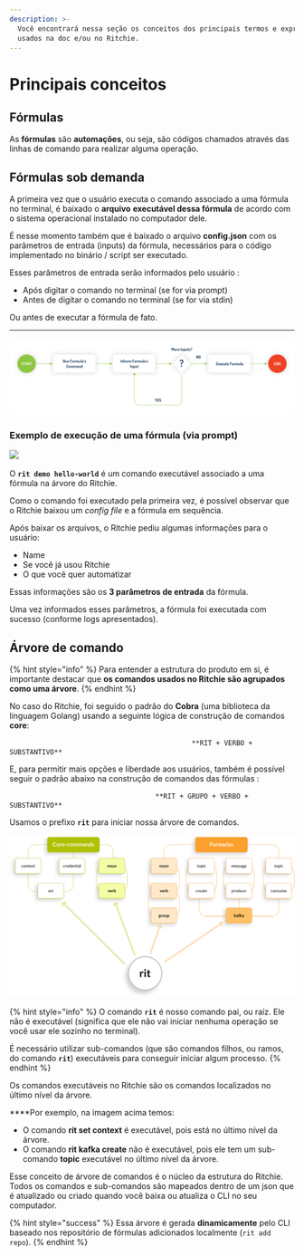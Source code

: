 ```yaml
---
description: >-
  Você encontrará nessa seção os conceitos dos principais termos e expressões
  usados na doc e/ou no Ritchie.
---
```


# Principais conceitos

## Fórmulas

As **fórmulas** são **automações**, ou seja, são códigos chamados através das linhas de comando para realizar alguma operação.

## **Fórmulas sob** demanda

A primeira vez que o usuário executa o comando associado a uma fórmula no terminal, é baixado o **arquivo** **executável dessa fórmula** de acordo com o sistema operacional instalado no computador dele.

É nesse momento também que é baixado o arquivo **config.json** com os parâmetros de entrada \(inputs\) da fórmula, necessários para o código implementado no binário / script ser executado.

Esses parâmetros de entrada serão informados pelo usuário :

* Após digitar o comando no terminal \(se for via prompt\)
* Antes de digitar o comando no terminal \(se for via stdin\)

Ou antes de executar a fórmula de fato.  
****

![](.gitbook/assets/start-end-ritchie.jpg)

### Exemplo de execução de uma fórmula \(via prompt\)

![](.gitbook/assets/large-gif-1054x366-.gif)

O **`rit demo hello-world`** é um comando executável associado a uma fórmula na árvore do Ritchie.

Como o comando foi executado pela primeira vez, é possível observar que o Ritchie baixou um _config file_ e a fórmula em sequência.

Após baixar os arquivos, o Ritchie pediu algumas informações para o usuário: 

* Name
* Se você já usou Ritchie  
* O que você quer automatizar 

Essas informações são os **3 parâmetros de entrada** da fórmula.

Uma vez informados esses parâmetros, a fórmula foi executada com sucesso \(conforme logs apresentados\).

## Árvore de comando

{% hint style="info" %}
Para entender a estrutura do produto em si, é importante destacar que **os comandos usados no Ritchie são agrupados como uma árvore**. 
{% endhint %}

No caso do Ritchie, foi seguido o padrão do **Cobra** \(uma biblioteca da linguagem Golang\) usando a seguinte lógica de construção de comandos **core**:

                                                 **RIT + VERBO + SUBSTANTIVO**

E, para permitir mais opções e liberdade aos usuários, também é possível seguir o padrão abaixo na construção de comandos das fórmulas :

                                        **RIT + GRUPO + VERBO + SUBSTANTIVO**

Usamos o prefixo **`rit`** para iniciar nossa árvore de comandos.

![](.gitbook/assets/arvore-rit%20%281%29.png)

{% hint style="info" %}
O comando **`rit`** é nosso comando pai, ou raíz. Ele não é executável \(significa que ele não vai iniciar nenhuma operação se você usar ele sozinho no terminal\).   
  
É necessário utilizar sub-comandos \(que são comandos filhos, ou ramos, do comando **`rit`**\) executáveis para conseguir iniciar algum processo.
{% endhint %}

Os comandos executáveis no Ritchie são os comandos localizados no último nível da árvore.  
  
****Por exemplo, na imagem acima temos: 

* O comando **rit set context** é executável, pois está no último nível da árvore.
* O comando **rit kafka create** não é executável, pois ele tem um sub-comando **topic** executável no último nível da árvore.

Esse conceito de árvore de comandos é o núcleo da estrutura do Ritchie. Todos os comandos e sub-comandos são mapeados dentro de um json que é atualizado ou criado quando você baixa ou atualiza o CLI no seu computador.

{% hint style="success" %}
Essa árvore é gerada **dinamicamente** pelo CLI baseado nos repositório de fórmulas adicionados localmente \(`rit add repo`\).
{% endhint %}

